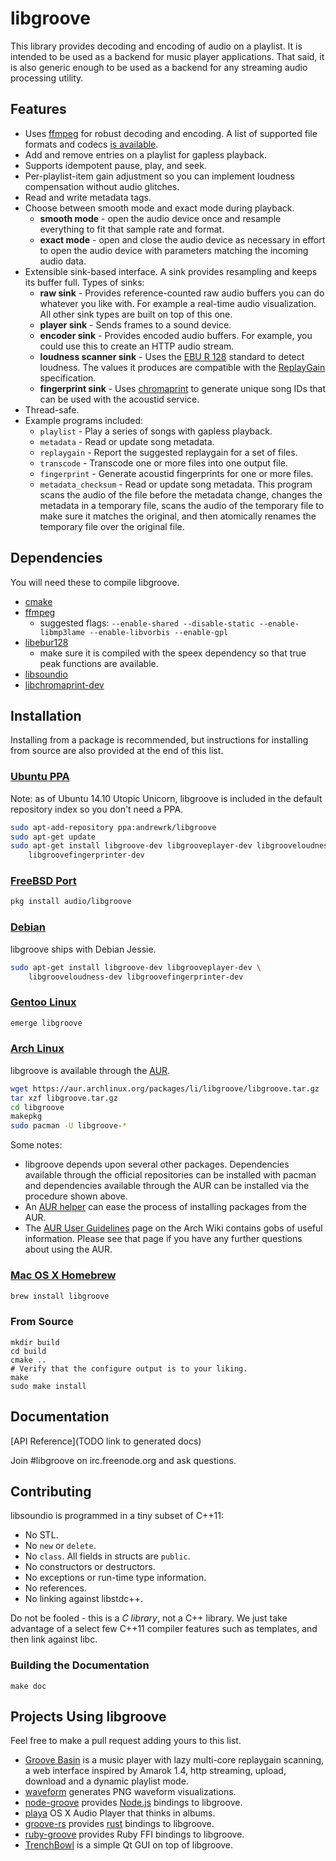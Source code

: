 # libgroove

This library provides decoding and encoding of audio on a playlist. It is
intended to be used as a backend for music player applications. That said, it is
also generic enough to be used as a backend for any streaming audio processing
utility.

## Features

* Uses [ffmpeg](http://ffmpeg.org/) for robust decoding and encoding. A list
  of supported file formats and codecs [is
  available](http://ffmpeg.org/ffmpeg-formats.html).
* Add and remove entries on a playlist for gapless playback.
* Supports idempotent pause, play, and seek.
* Per-playlist-item gain adjustment so you can implement loudness compensation
  without audio glitches.
* Read and write metadata tags.
* Choose between smooth mode and exact mode during playback.
  * **smooth mode** - open the audio device once and resample everything to
    fit that sample rate and format.
  * **exact mode** - open and close the audio device as necessary in effort
    to open the audio device with parameters matching the incoming audio data.
* Extensible sink-based interface. A sink provides resampling and keeps its
  buffer full. Types of sinks:
  * **raw sink** - Provides reference-counted raw audio buffers you can do
    whatever you like with. For example a real-time audio visualization. All
    other sink types are built on top of this one.
  * **player sink** - Sends frames to a sound device.
  * **encoder sink** - Provides encoded audio buffers. For example, you could
    use this to create an HTTP audio stream.
  * **loudness scanner sink** - Uses the [EBU R
    128](http://tech.ebu.ch/loudness) standard to detect loudness. The values it
    produces are compatible with the
    [ReplayGain](http://wiki.hydrogenaudio.org/index.php?title=ReplayGain_1.0_specification)
    specification.
  * **fingerprint sink** - Uses [chromaprint](http://acoustid.org/chromaprint)
    to generate unique song IDs that can be used with the acoustid service.
* Thread-safe.
* Example programs included:
  * `playlist` - Play a series of songs with gapless playback.
  * `metadata` - Read or update song metadata.
  * `replaygain` - Report the suggested replaygain for a set of files.
  * `transcode` - Transcode one or more files into one output file.
  * `fingerprint` - Generate acoustid fingerprints for one or more files.
  * `metadata_checksum` - Read or update song metadata. This program scans the
    audio of the file before the metadata change, changes the metadata in a
    temporary file, scans the audio of the temporary file to make sure it
    matches the original, and then atomically renames the temporary file over
    the original file.

## Dependencies

You will need these to compile libgroove.

* [cmake](http://www.cmake.org/)
* [ffmpeg](http://ffmpeg.org/)
  * suggested flags: `--enable-shared --disable-static --enable-libmp3lame --enable-libvorbis --enable-gpl`
* [libebur128](https://github.com/jiixyj/libebur128)
  * make sure it is compiled with the speex dependency so that true peak
    functions are available.
* [libsoundio](https://github.com/andrewrk/libsoundio)
* [libchromaprint-dev](http://acoustid.org/chromaprint)

## Installation

Installing from a package is recommended, but instructions for installing from
source are also provided at the end of this list.

### [Ubuntu PPA](https://launchpad.net/~andrewrk/+archive/libgroove)

Note: as of Ubuntu 14.10 Utopic Unicorn, libgroove is included in the default
repository index so you don't need a PPA.

```sh
sudo apt-add-repository ppa:andrewrk/libgroove
sudo apt-get update
sudo apt-get install libgroove-dev libgrooveplayer-dev libgrooveloudness-dev \
    libgroovefingerprinter-dev
```

### [FreeBSD Port](http://www.freshports.org/audio/libgroove/)

```sh
pkg install audio/libgroove
```

### [Debian](http://packages.qa.debian.org/libg/libgroove.html)

libgroove ships with Debian Jessie.

```sh
sudo apt-get install libgroove-dev libgrooveplayer-dev \
    libgrooveloudness-dev libgroovefingerprinter-dev
```
### [Gentoo Linux](https://packages.gentoo.org/package/media-libs/libgroove)
```sh
emerge libgroove
```

### [Arch Linux](https://aur.archlinux.org/packages/libgroove/)

libgroove is available through the [AUR](https://aur.archlinux.org/).

```sh
wget https://aur.archlinux.org/packages/li/libgroove/libgroove.tar.gz
tar xzf libgroove.tar.gz
cd libgroove
makepkg
sudo pacman -U libgroove-*
```

Some notes:

* libgroove depends upon several other packages. Dependencies available through
  the official repositories can be installed with pacman and dependencies
  available through the AUR can be installed via the procedure shown above.
* An [AUR helper](https://wiki.archlinux.org/index.php/AUR_helper) can ease the
  process of installing packages from the AUR.
* The [AUR User
  Guidelines](https://wiki.archlinux.org/index.php/AUR_User_Guidelines) page on
  the Arch Wiki contains gobs of useful information. Please see that page if you
  have any further questions about using the AUR.

### [Mac OS X Homebrew](http://brew.sh/)

```sh
brew install libgroove
```

### From Source

```
mkdir build
cd build
cmake ..
# Verify that the configure output is to your liking.
make
sudo make install
```

## Documentation

[API Reference](TODO link to generated docs)

Join #libgroove on irc.freenode.org and ask questions.

## Contributing

libsoundio is programmed in a tiny subset of C++11:

 * No STL.
 * No `new` or `delete`.
 * No `class`. All fields in structs are `public`.
 * No constructors or destructors.
 * No exceptions or run-time type information.
 * No references.
 * No linking against libstdc++.

Do not be fooled - this is a *C library*, not a C++ library. We just take
advantage of a select few C++11 compiler features such as templates, and then
link against libc.

### Building the Documentation

```
make doc
```

## Projects Using libgroove

Feel free to make a pull request adding yours to this list.

* [Groove Basin](https://github.com/andrewrk/groovebasin) is a music player with
  lazy multi-core replaygain scanning, a web interface inspired by Amarok 1.4,
  http streaming, upload, download and a dynamic playlist mode.
* [waveform](https://github.com/andrewrk/waveform) generates PNG waveform
  visualizations.
* [node-groove](https://github.com/andrewrk/node-groove) provides
  [Node.js](http://nodejs.org/) bindings to libgroove.
* [playa](https://github.com/moonwave99/playa) OS X Audio Player that thinks
  in albums.
* [groove-rs](https://github.com/andrewrk/groove-rs) provides
  [rust](http://rust-lang.org) bindings to libgroove.
* [ruby-groove](https://github.com/johnmuhl/ruby-groove) provides Ruby FFI
  bindings to libgroove.
* [TrenchBowl](https://github.com/andrewrk/TrenchBowl) is a simple Qt GUI
  on top of libgroove.

